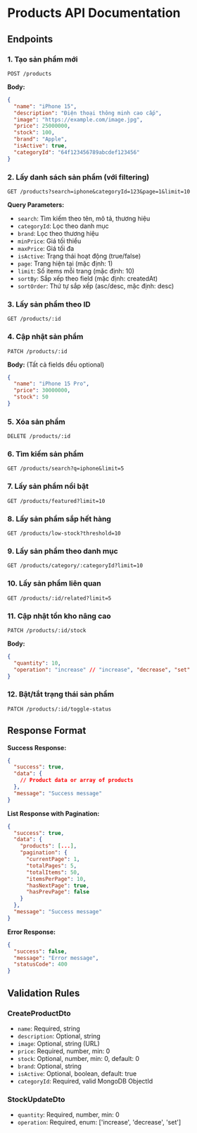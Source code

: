 # Products API Documentation

## Endpoints

### 1. Tạo sản phẩm mới
```
POST /products
```

**Body:**
```json
{
  "name": "iPhone 15",
  "description": "Điện thoại thông minh cao cấp",
  "image": "https://example.com/image.jpg",
  "price": 25000000,
  "stock": 100,
  "brand": "Apple",
  "isActive": true,
  "categoryId": "64f123456789abcdef123456"
}
```

### 2. Lấy danh sách sản phẩm (với filtering)
```
GET /products?search=iphone&categoryId=123&page=1&limit=10
```

**Query Parameters:**
- `search`: Tìm kiếm theo tên, mô tả, thương hiệu
- `categoryId`: Lọc theo danh mục
- `brand`: Lọc theo thương hiệu
- `minPrice`: Giá tối thiểu
- `maxPrice`: Giá tối đa
- `isActive`: Trạng thái hoạt động (true/false)
- `page`: Trang hiện tại (mặc định: 1)
- `limit`: Số items mỗi trang (mặc định: 10)
- `sortBy`: Sắp xếp theo field (mặc định: createdAt)
- `sortOrder`: Thứ tự sắp xếp (asc/desc, mặc định: desc)

### 3. Lấy sản phẩm theo ID
```
GET /products/:id
```

### 4. Cập nhật sản phẩm
```
PATCH /products/:id
```

**Body:** (Tất cả fields đều optional)
```json
{
  "name": "iPhone 15 Pro",
  "price": 30000000,
  "stock": 50
}
```

### 5. Xóa sản phẩm
```
DELETE /products/:id
```

### 6. Tìm kiếm sản phẩm
```
GET /products/search?q=iphone&limit=5
```

### 7. Lấy sản phẩm nổi bật
```
GET /products/featured?limit=10
```

### 8. Lấy sản phẩm sắp hết hàng
```
GET /products/low-stock?threshold=10
```

### 9. Lấy sản phẩm theo danh mục
```
GET /products/category/:categoryId?limit=10
```

### 10. Lấy sản phẩm liên quan
```
GET /products/:id/related?limit=5
```

### 11. Cập nhật tồn kho nâng cao
```
PATCH /products/:id/stock
```

**Body:**
```json
{
  "quantity": 10,
  "operation": "increase" // "increase", "decrease", "set"
}
```

### 12. Bật/tắt trạng thái sản phẩm
```
PATCH /products/:id/toggle-status
```

## Response Format

**Success Response:**
```json
{
  "success": true,
  "data": {
    // Product data or array of products
  },
  "message": "Success message"
}
```

**List Response with Pagination:**
```json
{
  "success": true,
  "data": {
    "products": [...],
    "pagination": {
      "currentPage": 1,
      "totalPages": 5,
      "totalItems": 50,
      "itemsPerPage": 10,
      "hasNextPage": true,
      "hasPrevPage": false
    }
  },
  "message": "Success message"
}
```

**Error Response:**
```json
{
  "success": false,
  "message": "Error message",
  "statusCode": 400
}
```

## Validation Rules

### CreateProductDto
- `name`: Required, string
- `description`: Optional, string
- `image`: Optional, string (URL)
- `price`: Required, number, min: 0
- `stock`: Optional, number, min: 0, default: 0
- `brand`: Optional, string
- `isActive`: Optional, boolean, default: true
- `categoryId`: Required, valid MongoDB ObjectId

### StockUpdateDto
- `quantity`: Required, number, min: 0
- `operation`: Required, enum: ['increase', 'decrease', 'set']
